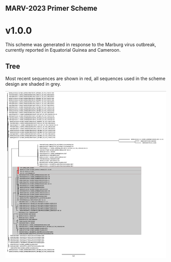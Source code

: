## MARV-2023 Primer Scheme

# v1.0.0

This scheme was generated in response to the Marburg virus outbreak, currently reported in Equatorial Guinea and Cameroon.

## Tree

Most recent sequences are shown in red, all sequences used in the scheme design are shaded in grey.

![Alt text](https://github.com/ChrisgKent/MARV-2023/blob/c2d39e627ddc6619947f31d77d622365e40dd588/tree_rename.png "Tree of included sequences")

